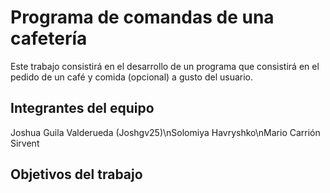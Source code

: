 # Programa de comandas de una cafetería

Este trabajo consistirá en el desarrollo de un programa que consistirá en el pedido de un café y comida (opcional) a gusto del usuario. 

## Integrantes del equipo

Joshua Guila Valderueda (Joshgv25)\nSolomiya Havryshko\nMario Carrión Sirvent

## Objetivos del trabajo


